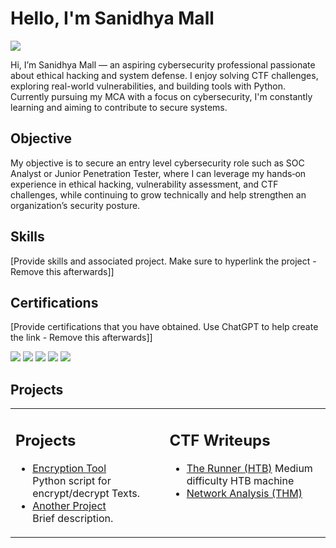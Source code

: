 # Hello, I'm Sanidhya Mall
<a href="https://linkedin.com/in/sanidhya-mall-aa068b239"><img src="https://img.shields.io/badge/-LinkedIn-0072b1?&style=for-the-badge&logo=linkedin&logoColor=white" /></a>

Hi, I’m Sanidhya Mall — an aspiring cybersecurity professional passionate about ethical hacking and system defense. I enjoy solving CTF challenges, exploring real-world vulnerabilities, and building tools with Python. Currently pursuing my MCA with a focus on cybersecurity, I'm constantly learning and aiming to contribute to secure systems.

## Objective
My objective is to secure an entry level cybersecurity role such as SOC Analyst or Junior Penetration Tester, where I can leverage my hands‑on experience in ethical hacking, vulnerability assessment, and CTF challenges, while continuing to grow technically and help strengthen an organization’s security posture.

## Skills
[Provide skills and associated project. Make sure to hyperlink the project - Remove this afterwards]]


## Certifications
[Provide certifications that you have obtained. Use ChatGPT to help create the link - Remove this afterwards]]
<div>
<img src="https://img.shields.io/badge/-Security%2B-FF0000?&style=for-the-badge&logo=CompTIA&logoColor=white" />
<img src="https://img.shields.io/badge/-Network%2B-007ACC?&style=for-the-badge&logo=CompTIA&logoColor=white" />
<img src="https://img.shields.io/badge/-A%2B-4D4D4D?&style=for-the-badge&logo=CompTIA&logoColor=white" />
<img src="https://img.shields.io/badge/-CDSA-006400?&style=for-the-badge&logoColor=white" />
<img src="https://img.shields.io/badge/-CCD-000080?&style=for-the-badge&logoColor=white" />
</div>

## Projects
<table>
  <tr>
    <td valign="top">
      <h2>Projects</h2>
      <ul>
        <li><a href="https://github.com/sanidhya0380/My-Work/blob/main/Encrypt">Encryption Tool</a><br>
            Python script for encrypt/decrypt Texts.</li>
        <li><a href="https://github.com/…">Another Project</a><br>
            Brief description.</li>
      </ul>
    </td>
    <td valign="top">
      <h2>CTF Writeups</h2>
      <ul>
        <li><a href="https://medium.com/@sanidhya.mall61/hack-the-box-runner-b8ce51352f6c">The Runner (HTB)</a>
        Medium difficulty HTB machine</li>
        <li><a href="/ctf/writeups/network.md]()">Network Analysis (THM)</a></li>
      </ul>
    </td>
  </tr>
</table>

